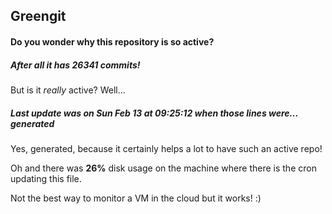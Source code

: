 ## Greengit

#### Do you wonder why this repository is so active?

##### After all it has 26341 commits!

But is it *really* active? Well...

##### Last update was on Sun Feb 13 at 09:25:12 when those lines were... generated

Yes, generated, because it certainly helps a lot to have such an active repo!

Oh and there was **26%** disk usage on the machine
where there is the cron updating this file.

Not the best way to monitor a VM in the cloud but it works! :)
